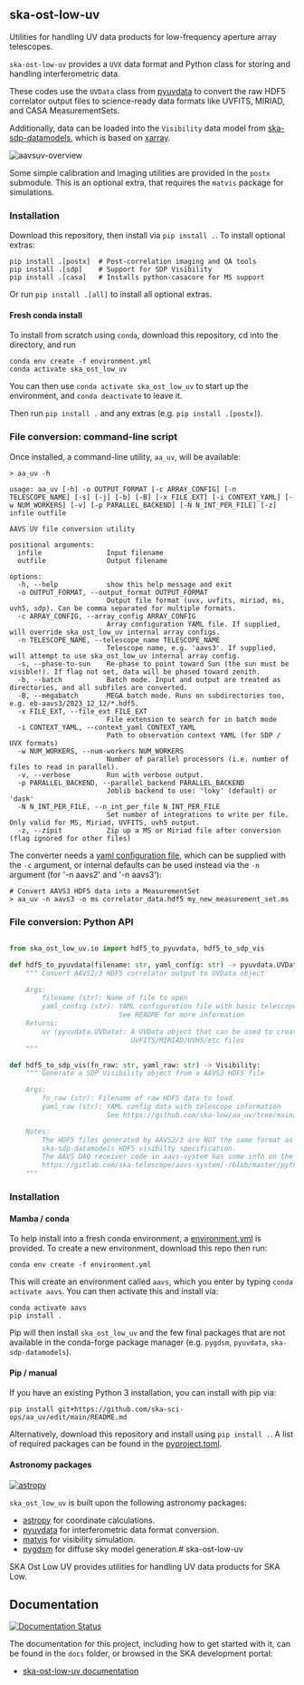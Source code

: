 ## ska-ost-low-uv

Utilities for handling UV data products for low-frequency aperture array telescopes.

`ska-ost-low-uv` provides a `UVX` data format and Python class for storing and handling interferometric data.

These codes use the `UVData` class from [pyuvdata](https://pyuvdata.readthedocs.io) to convert the raw HDF5 correlator output files to science-ready data formats like UVFITS, MIRIAD, and CASA MeasurementSets.

Additionally, data can be loaded into the `Visibility` data model from [ska-sdp-datamodels](https://developer.skao.int/projects/ska-sdp-datamodels/en/latest/), which is based on [xarray](https://docs.xarray.dev/en/stable/).

![aavsuv-overview](https://github.com/ska-sci-ops/aa_uv/blob/main/docs/images/uv_flow.png?raw=true)

Some simple calibration and imaging utilities are provided in the `postx` submodule. This is an optional extra,
that requires the `matvis` package for simulations.

### Installation

Download this repository, then install via `pip install .`. To install optional extras:

```
pip install .[postx]  # Post-correlation imaging and QA tools
pip install .[sdp]    # Support for SDP Visibility
pip install .[casa]   # Installs python-casacore for MS support
```

Or run `pip install .[all]` to install all optional extras.

#### Fresh conda install

To install from scratch using `conda`, download this repository, cd into the directory, and run

```
conda env create -f environment.yml
conda activate ska_ost_low_uv
```

You can then use `conda activate ska_ost_low_uv` to start up the environment, and `conda deactivate` to leave it.

Then run `pip install .` and any extras (e.g. `pip install .[postx]`).

### File conversion: command-line script

Once installed, a command-line utility, `aa_uv`, will be available:

```
> aa_uv -h

usage: aa_uv [-h] -o OUTPUT_FORMAT [-c ARRAY_CONFIG] [-n TELESCOPE_NAME] [-s] [-j] [-b] [-B] [-x FILE_EXT] [-i CONTEXT_YAML] [-w NUM_WORKERS] [-v] [-p PARALLEL_BACKEND] [-N N_INT_PER_FILE] [-z] infile outfile

AAVS UV file conversion utility

positional arguments:
  infile                Input filename
  outfile               Output filename

options:
  -h, --help            show this help message and exit
  -o OUTPUT_FORMAT, --output_format OUTPUT_FORMAT
                        Output file format (uvx, uvfits, miriad, ms, uvh5, sdp). Can be comma separated for multiple formats.
  -c ARRAY_CONFIG, --array_config ARRAY_CONFIG
                        Array configuration YAML file. If supplied, will override ska_ost_low_uv internal array configs.
  -n TELESCOPE_NAME, --telescope_name TELESCOPE_NAME
                        Telescope name, e.g. 'aavs3'. If supplied, will attempt to use ska_ost_low_uv internal array config.
  -s, --phase-to-sun    Re-phase to point toward Sun (the sun must be visible!). If flag not set, data will be phased toward zenith.
  -b, --batch           Batch mode. Input and output are treated as directories, and all subfiles are converted.
  -B, --megabatch       MEGA batch mode. Runs on subdirectories too, e.g. eb-aavs3/2023_12_12/*.hdf5.
  -x FILE_EXT, --file_ext FILE_EXT
                        File extension to search for in batch mode
  -i CONTEXT_YAML, --context_yaml CONTEXT_YAML
                        Path to observation context YAML (for SDP / UVX formats)
  -w NUM_WORKERS, --num-workers NUM_WORKERS
                        Number of parallel processors (i.e. number of files to read in parallel).
  -v, --verbose         Run with verbose output.
  -p PARALLEL_BACKEND, --parallel_backend PARALLEL_BACKEND
                        Joblib backend to use: 'loky' (default) or 'dask'
  -N N_INT_PER_FILE, --n_int_per_file N_INT_PER_FILE
                        Set number of integrations to write per file. Only valid for MS, Miriad, UVFITS, uvh5 output.
  -z, --zipit           Zip up a MS or Miriad file after conversion (flag ignored for other files)
```

The converter needs a [yaml configuration file](https://github.com/ska-sci-ops/aa_uv/tree/main/example-config), which can be supplied with the `-c` argument, or internal defaults can be used instead via the `-n` argument (for '-n aavs2' and '-n aavs3'):

```
# Convert AAVS3 HDF5 data into a MeasurementSet
> aa_uv -n aavs3 -o ms correlator_data.hdf5 my_new_measurement_set.ms
```

### File conversion: Python API

```python

from ska_ost_low_uv.io import hdf5_to_pyuvdata, hdf5_to_sdp_vis

def hdf5_to_pyuvdata(filename: str, yaml_config: str) -> pyuvdata.UVData:
    """ Convert AAVS2/3 HDF5 correlator output to UVData object

    Args:
        filename (str): Name of file to open
        yaml_config (str): YAML configuration file with basic telescope info.
                           See README for more information
    Returns:
        uv (pyuvdata.UVData): A UVData object that can be used to create
                              UVFITS/MIRIAD/UVH5/etc files
    """

def hdf5_to_sdp_vis(fn_raw: str, yaml_raw: str) -> Visibility:
    """ Generate a SDP Visibility object from a AAVS2 HDF5 file

    Args:
        fn_raw (str): Filename of raw HDF5 data to load.
        yaml_raw (str): YAML config data with telescope information
                        See https://github.com/ska-low/aa_uv/tree/main/config#uv_configyaml

    Notes:
        The HDF5 files generated by AAVS2/3 are NOT the same format as that found in
        ska-sdp-datamodels HDF5 visibilty specification.
        The AAVS DAQ receiver code in aavs-system has some info on the HDF5 format, here:
        https://gitlab.com/ska-telescope/aavs-system/-/blob/master/python/pydaq/persisters/corr.py
    """
```

### Installation

#### Mamba / conda

To help install into a fresh conda environment, a [environment.yml](https://github.com/ska-sci-ops/aa_uv/blob/main/environment.yml) is provided. To create a new environment, download this repo then run:

```
conda env create -f environment.yml
```

This will create an environment called `aavs`, which you enter by typing `conda activate aavs`. You can then activate this and install via:

```
conda activate aavs
pip install .
```
Pip will then install `ska_ost_low_uv` and the few final packages that are not available in the conda-forge package manager (e.g. `pygdsm`, `pyuvdata`, `ska-sdp-datamodels`).

#### Pip / manual

If you have an existing Python 3 installation, you can install with pip via:

```
pip install git+https://github.com/ska-sci-ops/aa_uv/edit/main/README.md
```

Alternatively, download this repository and install using `pip install .`. A list of required packages can be found in the [pyproject.toml](https://github.com/ska-sci-ops/aa_uv/blob/main/pyproject.toml#L13).

#### Astronomy packages

[![astropy](http://img.shields.io/badge/powered%20by-AstroPy-orange.svg?style=flat)](http://www.astropy.org/)

`ska_ost_low_uv` is built upon the following astronomy packages:
* [astropy](http://www.astropy.org/) for coordinate calculations.
* [pyuvdata](https://github.com/RadioAstronomySoftwareGroup/pyuvdata) for interferometric data format conversion.
* [matvis](https://github.com/HERA-Team/matvis) for visibility simulation.
* [pygdsm](https://github.com/telegraphic/pygdsm) for diffuse sky model generation.# ska-ost-low-uv

SKA Ost Low UV provides utilities for handling UV data products for SKA Low.


## Documentation

[![Documentation Status](https://readthedocs.org/projects/ska-telescope-ska-ost-low-uv/badge/?version=latest)](https://developer.skao.int/projects/ska-ost-low-uv/en/latest/?badge=latest)

The documentation for this project, including how to get started with it, can be found in the `docs` folder, or browsed in the SKA development portal:

* [ska-ost-low-uv documentation](https://developer.skatelescope.org/projects/ska-ost-low-uv/en/latest/index.html "SKA Developer Portal: ska-ost-low-uv documentation")
